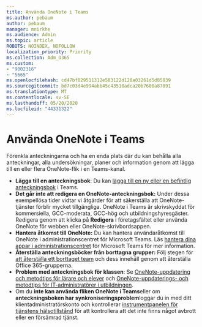 ```yaml
---
title: Använda OneNote i Teams
ms.author: pebaum
author: pebaum
manager: mnirkhe
ms.audience: Admin
ms.topic: article
ROBOTS: NOINDEX, NOFOLLOW
localization_priority: Priority
ms.collection: Adm_O365
ms.custom:
- "9002316"
- "5665"
ms.openlocfilehash: cd47bf829511312e583122d128a03261d5d85839
ms.sourcegitcommit: bd7c03d4e994abb45c43510adca20b7600a87091
ms.translationtype: MT
ms.contentlocale: sv-SE
ms.lasthandoff: 05/20/2020
ms.locfileid: "44331322"
---
```

# <a name="using-onenote-in-teams"></a>Använda OneNote i Teams

Förenkla anteckningarna och ha en enda plats där du kan behålla alla anteckningar, alla undersökningar, planer och information genom att lägga till en eller flera OneNote-flik i en Teams-kanal.

- **Lägga till en anteckningsbok**: Du kan [lägga till en ny eller en befintlig anteckningsbok](https://support.microsoft.com/en-us/office/add-a-onenote-notebook-to-teams-0ec78cc3-ba3b-4279-a88e-aa40af9865c2) i Teams.
- **Det går inte att redigera en OneNote-anteckningsbok:** Under dessa exempellösa tider vidtar vi åtgärder för att säkerställa att OneNote-tjänster förblir mycket tillgängliga.  OneNote i Teams är skrivskyddat för kommersiella, GCC-moderata, GCC-hög och utbildningshyresgäster. Redigera genom att klicka på **Redigera** i företagsfältet eller använda OneNote för webben eller OneNote-skrivbordsappen.
- **Hantera åtkomst till OneNote:** Du kan hantera användaråtkomst till OneNote i administrationscentret för Microsoft Teams. Läs [hantera dina appar i administrationscentret](https://docs.microsoft.com/MicrosoftTeams/manage-apps) för Microsoft Teams för mer information.
- **Återställa anteckningsböcker från borttagna grupper:** Följ stegen för [att återställa ett borttaget team](https://docs.microsoft.com/microsoftteams/archive-or-delete-a-team#restore-a-deleted-team) och dess innehåll genom att återställa Office 365-grupperna.
- **Problem med anteckningsbok för klassen**: Se [OneNote-uppdatering och metodtips för lärare och elever](https://support.office.com/article/onenote-update-and-best-practices-for-educators-and-students-dde775f0-8b06-4263-8b54-1e9ddc3dd146) och [OneNote-uppdaterings- och metodtips för IT-administratörer i utbildningen](https://support.office.com/article/onenote-update-and-best-practices-for-it-admins-in-education-9d78f2b2-5e25-4288-b597-b4ba463c7b46?ui=en-US&rs=en-US&ad=US).
- Om du **inte kan använda fliken OneNote i Teams**eller om **anteckningsboken har synkroniseringsproblem**loggar du in med ditt klientadministratörskonto och kontrollerar [instrumentpanelen för tjänstens hälsotillstånd](https://docs.microsoft.com/office365/enterprise/view-service-health) för att kontrollera att det inte finns något avbrott eller en försämrad tjänst.
